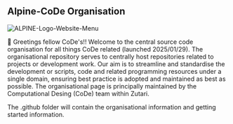 ## Alpine-CoDe Organisation

![ALPINE-Logo-Website-Menu](https://github.com/user-attachments/assets/f65a7f6b-fbb4-4ffb-8a06-073a3e8b19e5)


👋 Greetings fellow CoDe's!! Welcome to the central source code organisation for all things CoDe related (launched 2025/01/29). The organisational repository serves to centrally host repositories related to projects or development work. Our aim is to streamline and standardise the development or scripts, code and related programming resources under a single domain, ensuring best practice is adopted and maintained as best as possible. The organisational page is principally maintained by the Computational Desing (CoDe) team within Zutari.

The .github folder will contain the organisational information and getting started information.
